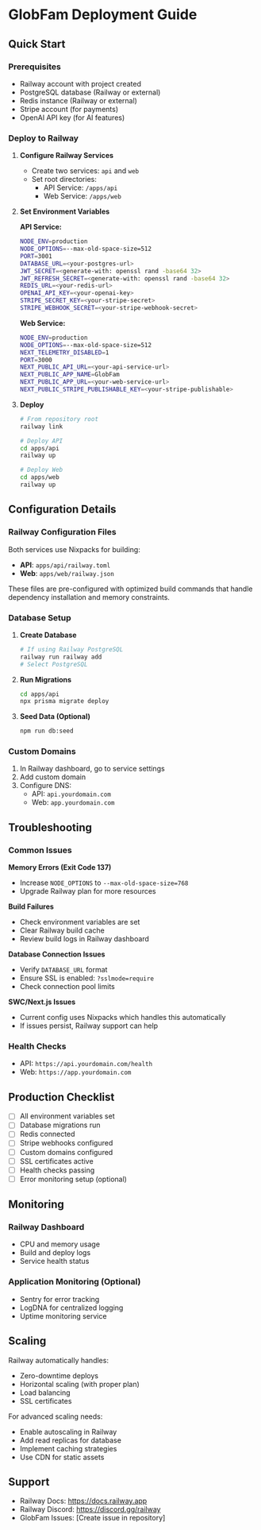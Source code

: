 # GlobFam Deployment Guide

## Quick Start

### Prerequisites
- Railway account with project created
- PostgreSQL database (Railway or external)
- Redis instance (Railway or external)
- Stripe account (for payments)
- OpenAI API key (for AI features)

### Deploy to Railway

1. **Configure Railway Services**
   - Create two services: `api` and `web`
   - Set root directories:
     - API Service: `/apps/api`
     - Web Service: `/apps/web`

2. **Set Environment Variables**
   
   **API Service:**
   ```bash
   NODE_ENV=production
   NODE_OPTIONS=--max-old-space-size=512
   PORT=3001
   DATABASE_URL=<your-postgres-url>
   JWT_SECRET=<generate-with: openssl rand -base64 32>
   JWT_REFRESH_SECRET=<generate-with: openssl rand -base64 32>
   REDIS_URL=<your-redis-url>
   OPENAI_API_KEY=<your-openai-key>
   STRIPE_SECRET_KEY=<your-stripe-secret>
   STRIPE_WEBHOOK_SECRET=<your-stripe-webhook-secret>
   ```

   **Web Service:**
   ```bash
   NODE_ENV=production
   NODE_OPTIONS=--max-old-space-size=512
   NEXT_TELEMETRY_DISABLED=1
   PORT=3000
   NEXT_PUBLIC_API_URL=<your-api-service-url>
   NEXT_PUBLIC_APP_NAME=GlobFam
   NEXT_PUBLIC_APP_URL=<your-web-service-url>
   NEXT_PUBLIC_STRIPE_PUBLISHABLE_KEY=<your-stripe-publishable>
   ```

3. **Deploy**
   ```bash
   # From repository root
   railway link
   
   # Deploy API
   cd apps/api
   railway up
   
   # Deploy Web
   cd apps/web
   railway up
   ```

## Configuration Details

### Railway Configuration Files

Both services use Nixpacks for building:

- **API**: `apps/api/railway.toml`
- **Web**: `apps/web/railway.json`

These files are pre-configured with optimized build commands that handle dependency installation and memory constraints.

### Database Setup

1. **Create Database**
   ```bash
   # If using Railway PostgreSQL
   railway run railway add
   # Select PostgreSQL
   ```

2. **Run Migrations**
   ```bash
   cd apps/api
   npx prisma migrate deploy
   ```

3. **Seed Data (Optional)**
   ```bash
   npm run db:seed
   ```

### Custom Domains

1. In Railway dashboard, go to service settings
2. Add custom domain
3. Configure DNS:
   - API: `api.yourdomain.com`
   - Web: `app.yourdomain.com`

## Troubleshooting

### Common Issues

**Memory Errors (Exit Code 137)**
- Increase `NODE_OPTIONS` to `--max-old-space-size=768`
- Upgrade Railway plan for more resources

**Build Failures**
- Check environment variables are set
- Clear Railway build cache
- Review build logs in Railway dashboard

**Database Connection Issues**
- Verify `DATABASE_URL` format
- Ensure SSL is enabled: `?sslmode=require`
- Check connection pool limits

**SWC/Next.js Issues**
- Current config uses Nixpacks which handles this automatically
- If issues persist, Railway support can help

### Health Checks

- API: `https://api.yourdomain.com/health`
- Web: `https://app.yourdomain.com`

## Production Checklist

- [ ] All environment variables set
- [ ] Database migrations run
- [ ] Redis connected
- [ ] Stripe webhooks configured
- [ ] Custom domains configured
- [ ] SSL certificates active
- [ ] Health checks passing
- [ ] Error monitoring setup (optional)

## Monitoring

### Railway Dashboard
- CPU and memory usage
- Build and deploy logs
- Service health status

### Application Monitoring (Optional)
- Sentry for error tracking
- LogDNA for centralized logging
- Uptime monitoring service

## Scaling

Railway automatically handles:
- Zero-downtime deploys
- Horizontal scaling (with proper plan)
- Load balancing
- SSL certificates

For advanced scaling needs:
- Enable autoscaling in Railway
- Add read replicas for database
- Implement caching strategies
- Use CDN for static assets

## Support

- Railway Docs: https://docs.railway.app
- Railway Discord: https://discord.gg/railway
- GlobFam Issues: [Create issue in repository]